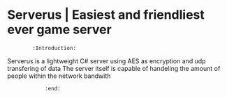# Serverus | Easiest and friendliest ever game server

			:Introduction:

Serverus is a lightweight C# server using 
AES as encryption and udp transfering of data
The server itself is capable of handeling the 
amount of people within the network bandwith

				:end: